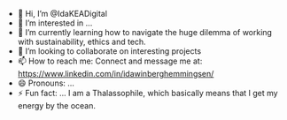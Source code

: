 - 👋 Hi, I’m @IdaKEADigital
- 👀 I’m interested in ...
- 🌱 I’m currently learning how to navigate the huge dilemma of working with sustainability, ethics and tech.
- 💞️ I’m looking to collaborate on interesting projects
- 📫 How to reach me: Connect and message me at: https://www.linkedin.com/in/idawinberghemmingsen/
- 😄 Pronouns: ...
- ⚡ Fun fact: ... I am a Thalassophile, which basically means that I get my energy by the ocean. 

<!---
IdaKEADigital/IdaKEADigital is a ✨ special ✨ repository because its `README.md` (this file) appears on your GitHub profile.
You can click the Preview link to take a look at your changes.
--->
